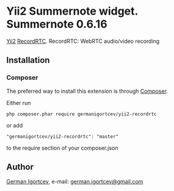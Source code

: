 # Yii2 Summernote widget. Summernote 0.6.16

[Yii2](http://www.yiiframework.com) [RecordRTC](https://www.webrtc-experiment.com/RecordRTC). RecordRTC: WebRTC audio/video recording

## Installation

### Composer

The preferred way to install this extension is through [Composer](http://getcomposer.org/).

Either run

	php composer.phar require germanigortcev/yii2-recordrtc

or add

	"germanigortcev/yii2-recordrtc": "master"

to the require section of your composer.json


## Author

[German Igortcev](https://github.com/germanigortcev/), e-mail: [german.igortcev@gmail.com](mailto:german.igortcev@gmail.com)